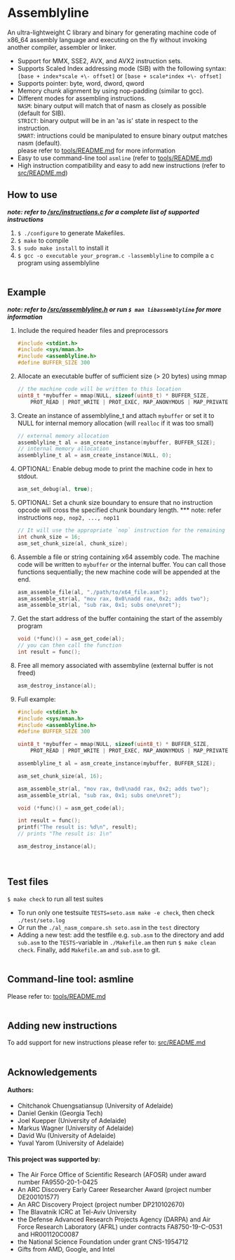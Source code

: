 # Assemblyline

An ultra-lightweight C library and binary for generating machine code of x86\_64 assembly language and executing on the fly without invoking another compiler, assembler or linker. <br> 
* Support for MMX, SSE2, AVX, and AVX2 instruction sets.
* Supports Scaled Index addressing mode (SIB) with the following syntax:  
`[base + index*scale +\- offset]` or `[base + scale*index +\- offset]` 
* Supports pointer: byte, word, dword, qword
* Memory chunk alignment by using nop-padding (similar to gcc).
* Different modes for assembling instructions.  
`NASM`: binary output will match that of nasm as closely as possible (default for SIB).  
`STRICT`: binary output will be in an 'as is' state in respect to the instruction.  
`SMART`: intructions could be manipulated to ensure binary output matches nasm (default).  
please refer to [tools/README.md](https://github.com/0xADE1A1DE/AssemblyLine/blob/main/tools/README.md) for more information
* Easy to use command-line tool `asmline` (refer to [tools/README.md](https://github.com/0xADE1A1DE/AssemblyLine/blob/main/tools/README.md)) 
* High instruction compatibility and easy to add new instructions (refer to [src/README.md](https://github.com/0xADE1A1DE/AssemblyLine/blob/main/src/README.md))   
## How to use

***note: refer to [/src/instructions.c](https://github.com/0xADE1A1DE/AssemblyLine/tree/main/src/instructions.c) for a complete list of supported instructions***

1. `$ ./configure` to generate Makefiles.
1. `$ make` to compile
1. `$ sudo make install` to install it
1. `$ gcc -o executable your_program.c -lassemblyline` to compile a c program using assemblyline<br><br>   

## Example

***note: refer to [/src/assemblyline.h](https://github.com/0xADE1A1DE/AssemblyLine/tree/main/src/assemblyline.h) or run `$ man libassemblyline` for more information***

1. Include the required header files and preprocessors
    ```c
    #include <stdint.h>
    #include <sys/mman.h>
    #include <assemblyline.h>
    #define BUFFER_SIZE 300
    ```
1. Allocate an executable buffer of sufficient size (> 20 bytes) using mmap
    ```c
    // the machine code will be written to this location
    uint8_t *mybuffer = mmap(NULL, sizeof(uint8_t) * BUFFER_SIZE,
        PROT_READ | PROT_WRITE | PROT_EXEC, MAP_ANONYMOUS | MAP_PRIVATE, -1, 0);
    ```
1. Create an instance of assemblyline_t and attach `mybuffer` or set it to NULL for internal memory allocation (will `realloc` if it was too small)
    ```c
    // external memory allocation
    assemblyline_t al = asm_create_instance(mybuffer, BUFFER_SIZE);
    // internal memory allocation
    assemblyline_t al = asm_create_instance(NULL, 0);
    ```
1. OPTIONAL: Enable debug mode to print the machine code in hex to stdout.
    ```c
    asm_set_debug(al, true);
    ```
1. OPTIONAL: Set a chunk size boundary to ensure that no instruction opcode will cross the specified chunk boundary length.
    *** note: refer instructions `nop, nop2, ..., nop11`
    ```c
    // It will use the appropriate `nop` instruction for the remaining bytes to fill the chunk boundry.
    int chunk_size = 16;
    asm_set_chunk_size(al, chunk_size);
    ```
1. Assemble a file or string containing x64 assembly code. The machine code will be written to `mybuffer` or the internal buffer. You can call those functions sequentially; the new machine code will be appended at the end.
    ```c
    asm_assemble_file(al, "./path/to/x64_file.asm");
    asm_assemble_str(al, "mov rax, 0x0\nadd rax, 0x2; adds two");
    asm_assemble_str(al, "sub rax, 0x1; subs one\nret");
    ```
1. Get the start address of the buffer containing the start of the assembly program
    ```c
    void (*func)() = asm_get_code(al);
    // you can then call the function
    int result = func();
    ```
1. Free all memory associated with assembyline (external buffer is not freed)
    ```c
    asm_destroy_instance(al);
    ```
1. Full example:
    ```c
    #include <stdint.h>
    #include <sys/mman.h>
    #include <assemblyline.h>
    #define BUFFER_SIZE 300
    
    uint8_t *mybuffer = mmap(NULL, sizeof(uint8_t) * BUFFER_SIZE,
        PROT_READ | PROT_WRITE | PROT_EXEC, MAP_ANONYMOUS | MAP_PRIVATE, -1, 0);
    
    assemblyline_t al = asm_create_instance(mybuffer, BUFFER_SIZE); 
    
    asm_set_chunk_size(al, 16); 
    
    asm_assemble_str(al, "mov rax, 0x0\nadd rax, 0x2; adds two");
    asm_assemble_str(al, "sub rax, 0x1; subs one\nret");
 
    void (*func)() = asm_get_code(al);
    
    int result = func();
    printf("The result is: %d\n", result); 
    // prints "The result is: 1\n"

    asm_destroy_instance(al);
    ```
    <br>
## Test files

`$ make check` to run all test suites

* To run only one testsuite `TESTS=seto.asm make -e check`, then check `./test/seto.log`
* Or run the `./al_nasm_compare.sh seto.asm` in the `test` directory
* Adding a new test: add the testfile e.g. `sub.asm` to the directory and add `sub.asm` to the `TESTS`-variable in `./Makefile.am`
then run `$ make clean check`. Finally, add `Makefile.am` and `sub.asm` to git.<br><br> 

## Command-line tool: asmline

Please refer to: [tools/README.md](https://github.com/0xADE1A1DE/AssemblyLine/blob/main/tools/README.md)<br><br>     
  
## Adding new instructions

To add support for new instructions please refer to: [src/README.md](https://github.com/0xADE1A1DE/AssemblyLine/blob/main/src/README.md)<br><br>  

## Acknowledgements
#### Authors:
* Chitchanok Chuengsatiansup (University of Adelaide)
* Daniel Genkin (Georgia Tech)
* Joel Kuepper (University of Adelaide)
* Markus Wagner (University of Adelaide)
* David Wu (University of Adelaide)  
* Yuval Yarom (University of Adelaide)


#### This project was supported by:  
* The Air Force Office of Scientific Research (AFOSR) under award number FA9550-20-1-0425
* An ARC Discovery Early Career Researcher Award (project number DE200101577) 
* An ARC Discovery Project (project number DP210102670)  
* The Blavatnik ICRC at Tel-Aviv University  
* the Defense Advanced Research Projects Agency (DARPA) and Air Force Research Laboratory (AFRL) under contracts FA8750-19-C-0531 and HR001120C0087
* the National Science Foundation under grant CNS-1954712
* Gifts from AMD, Google, and Intel  
